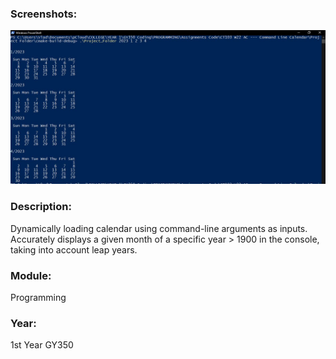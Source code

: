 ### Screenshots:
![Calendar in C](../1-Screenshots/Command-Line-Calendar.JPG)

### Description: 
Dynamically loading calendar using command-line arguments as inputs. Accurately displays a given month of a specific year > 1900 in the console, taking into account leap years. 

### Module: 
Programming

### Year: 
1st Year GY350